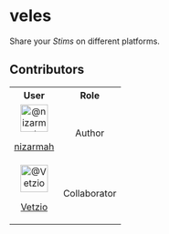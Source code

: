# veles
Share your _Stims_ on different platforms.  <br />

## Contributors
<table style="text-align: center">
    <tr>
        <th style="text-align: center">User</th>
        <th style="text-align: center">Role</th>
    </tr>
    <tr>
        <td><img src="https://avatars.githubusercontent.com/u/5631091?s=48&amp;v=4" alt="@nizarmah" size="24" height="48" width="48"><p><a href="https://github.com/nizarmah" target="_blank" rel="noopener noreferrer">nizarmah</a></p></td>
        <td>Author</td>
    </tr>
    <tr>
        <td><img src="https://avatars.githubusercontent.com/u/130604688?s=48&amp;v=4" width="48" height="48" alt="@Vetzio"><p><a href="https://github.com/Vetzio" target="_blank" rel="noopener noreferrer">Vetzio</a></p></td>
        <td>Collaborator</th>
    </tr>
</table>